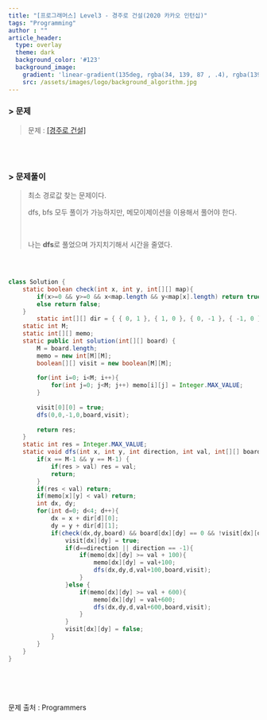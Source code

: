 ```yaml
---
title: "[프로그래머스] Level3 - 경주로 건설(2020 카카오 인턴십)"
tags: "Programming"
author : ""
article_header:
  type: overlay
  theme: dark
  background_color: '#123'
  background_image:
    gradient: 'linear-gradient(135deg, rgba(34, 139, 87 , .4), rgba(139, 34, 139, .4))'
    src: /assets/images/logo/background_algorithm.jpg
---
```


### > 문제

> 문제 : [[경주로 건설]](https://programmers.co.kr/learn/courses/30/lessons/67259)

<br>

<br>

### > 문제풀이

> 최소 경로값 찾는 문제이다.
>
> dfs, bfs 모두 풀이가 가능하지만, 메모이제이션을 이용해서 풀어야 한다.
>
> <br>
>
> 나는 **dfs**로 풀었으며 가지치기해서 시간을 줄였다.

<br/>

```java

class Solution {
    static boolean check(int x, int y, int[][] map){
	    if(x>=0 && y>=0 && x<map.length && y<map[x].length) return true;
	    else return false;
	}
		static int[][] dir = { { 0, 1 }, { 1, 0 }, { 0, -1 }, { -1, 0 } };
    static int M;
    static int[][] memo;
    static public int solution(int[][] board) {
        M = board.length;
        memo = new int[M][M];
        boolean[][] visit = new boolean[M][M];
        
        for(int i=0; i<M; i++){
            for(int j=0; j<M; j++) memo[i][j] = Integer.MAX_VALUE;
        }
        
        visit[0][0] = true;
        dfs(0,0,-1,0,board,visit);
        
        return res;
    }
    static int res = Integer.MAX_VALUE;
    static void dfs(int x, int y, int direction, int val, int[][] board, boolean[][] visit) {
        if(x == M-1 && y == M-1) {
            if(res > val) res = val;
            return;
        }
        if(res < val) return;
        if(memo[x][y] < val) return;
        int dx, dy;
        for(int d=0; d<4; d++){
            dx = x + dir[d][0];
            dy = y + dir[d][1];
            if(check(dx,dy,board) && board[dx][dy] == 0 && !visit[dx][dy]){
                visit[dx][dy] = true;
                if(d==direction || direction == -1){
                    if(memo[dx][dy] >= val + 100){
                        memo[dx][dy] = val+100;
                        dfs(dx,dy,d,val+100,board,visit);
                    }
                }else {
                    if(memo[dx][dy] >= val + 600){
                        memo[dx][dy] = val+600;
                        dfs(dx,dy,d,val+600,board,visit);
                    }
                }
                visit[dx][dy] = false;
            }
        }
    }
}
```



<br/>

<br/>

<br/>

문제 출처 : Programmers

<br/>

<br/>

<br/>